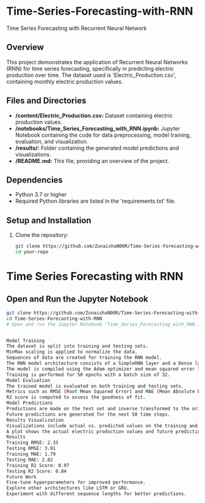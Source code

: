 # Time-Series-Forecasting-with-RNN
Time Series Forecasting with Recurrent Neural Network

## Overview

This project demonstrates the application of Recurrent Neural Networks (RNN) for time series forecasting, specifically in predicting electric production over time. The dataset used is 'Electric_Production.csv', containing monthly electric production values.

## Files and Directories

- **/content/Electric_Production.csv:** Dataset containing electric production values.
- **/notebooks/Time_Series_Forecasting_with_RNN.ipynb:** Jupyter Notebook containing the code for data preprocessing, model training, evaluation, and visualization.
- **/results/:** Folder containing the generated model predictions and visualizations.
- **/README.md:** This file, providing an overview of the project.

## Dependencies

- Python 3.7 or higher
- Required Python libraries are listed in the 'requirements.txt' file.

## Setup and Installation

1. Clone the repository:

   ```bash
   git clone https://github.com/ZunaishaN00R/Time-Series-Forecasting-with-RNN.git
   cd your-repo
# Time Series Forecasting with RNN

## Open and Run the Jupyter Notebook

```bash
git clone https://github.com/ZunaishaN00R/Time-Series-Forecasting-with-RNN.git
cd Time-Series-Forecasting-with-RNN
# Open and run the Jupyter Notebook 'Time_Series_Forecasting_with_RNN.ipynb' to execute the code.


Model Training
The dataset is split into training and testing sets.
MinMax scaling is applied to normalize the data.
Sequences of data are created for training the RNN model.
The RNN model architecture consists of a SimpleRNN layer and a Dense layer.
The model is compiled using the Adam optimizer and mean squared error loss.
Training is performed for 50 epochs with a batch size of 32.
Model Evaluation
The trained model is evaluated on both training and testing sets.
Metrics such as RMSE (Root Mean Squared Error) and MAE (Mean Absolute Error) are calculated.
R2 score is computed to assess the goodness of fit.
Model Predictions
Predictions are made on the test set and inverse transformed to the original scale.
Future predictions are generated for the next 50 time steps.
Results Visualization
Visualizations include actual vs. predicted values on the training and testing sets.
A plot shows the actual electric production values and future predictions.
Results
Training RMSE: 2.33
Testing RMSE: 3.91
Training MAE: 1.79
Testing MAE: 2.82
Training R2 Score: 0.97
Testing R2 Score: 0.84
Future Work
Fine-tune hyperparameters for improved performance.
Explore other architectures like LSTM or GRU.
Experiment with different sequence lengths for better predictions.
